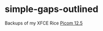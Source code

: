 # simple-gaps-outlined
Backups of my XFCE Rice
[Picom 12.5](https://github.com/yshui/picom/releases)
